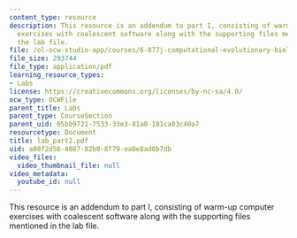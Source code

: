 ```yaml
---
content_type: resource
description: This resource is an addendum to part I, consisting of warm-up computer
  exercises with coalescent software along with the supporting files mentioned in
  the lab file.
file: /ol-ocw-studio-app/courses/6-877j-computational-evolutionary-biology-fall-2005/a08f2d56408782b08f79ea0e8ad0b7db_lab_part2.pdf
file_size: 293744
file_type: application/pdf
learning_resource_types:
- Labs
license: https://creativecommons.org/licenses/by-nc-sa/4.0/
ocw_type: OCWFile
parent_title: Labs
parent_type: CourseSection
parent_uid: 05bb9721-7533-33e3-81a0-181ca03c40a7
resourcetype: Document
title: lab_part2.pdf
uid: a08f2d56-4087-82b0-8f79-ea0e8ad0b7db
video_files:
  video_thumbnail_file: null
video_metadata:
  youtube_id: null
---
```

This resource is an addendum to part I, consisting of warm-up computer exercises with coalescent software along with the supporting files mentioned in the lab file.